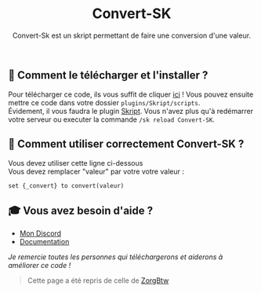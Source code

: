 <h1 align="center">Convert-SK</h1>
<p align="center">Convert-Sk est un skript permettant de faire une conversion d'une valeur.</p><br />

## 🏹 **Comment le télécharger et l'installer ?**
Pour télécharger ce code, ils vous suffit de cliquer [ici](https://github.com/MaxouLeKangou/Convert-SK/releases/tag/v1.0.0) ! Vous pouvez ensuite mettre ce code dans votre dossier `plugins/Skript/scripts`.<br />
Évidement, il vous faudra le plugin [Skript](https://github.com/SkriptLang/Skript/releases). Vous n'avez plus qu'à redémarrer votre serveur ou executer la commande `/sk reload Convert-SK`.<br />

## 👀 **Comment utiliser correctement Convert-SK ?**
Vous devez utiliser cette ligne ci-dessous<br />
Vous devez remplacer "valeur" par votre votre valeur :
```
set {_convert} to convert(valeur)
```

## 🎓 **Vous avez besoin d'aide ?**

- [Mon Discord](https://discord.gg/8SfwgQqQxh)
- [Documentation](https://github.com/MaxouLeKangou/Pickaxe-SK/blob/main/documentation.md)

_Je remercie toutes les personnes qui téléchargerons et aiderons à améliorer ce code !_
> Cette page a été repris de celle de [ZorgBtw](https://github.com/ZorgBtw/BungeeSK)
